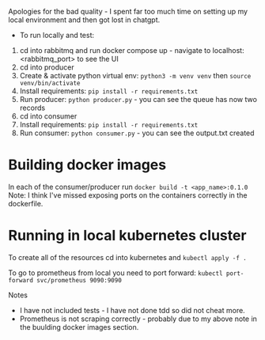 Apologies for the bad quality - I spent far too much time on setting up my local environment and then got lost in chatgpt.

- To run locally and test:
1) cd into rabbitmq and run docker compose up - navigate to localhost:<rabbitmq_port> to see the UI
2) cd into producer
3) Create & activate python virtual env: `python3 -m venv venv` then `source venv/bin/activate`
4) Install requirements: `pip install -r requirements.txt`
5) Run producer: `python producer.py` - you can see the queue has now two records
6) cd into consumer
7) Install requirements: `pip install -r requirements.txt`
8) Run consumer: `python consumer.py` - you can see the output.txt created

# Building docker images
In each of the consumer/producer run `docker build -t <app_name>:0.1.0`
Note: I think I've missed exposing ports on the containers correctly in the dockerfile.

# Running in local kubernetes cluster
To create all of the resources cd into kubernetes and `kubectl apply -f .`

To go to prometheus from local you need to port forward:
`kubectl port-forward svc/prometheus 9090:9090`

Notes
- I have not included tests - I have not done tdd so did not cheat more.
- Prometheus is not scraping correctly - probably due to my above note in the buulding docker images section.

